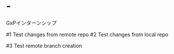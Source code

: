 # -
GxPインターンシップ


#1 Test changes from remote repo
#2 Test changes from local repo

#3 Test remote branch creation


